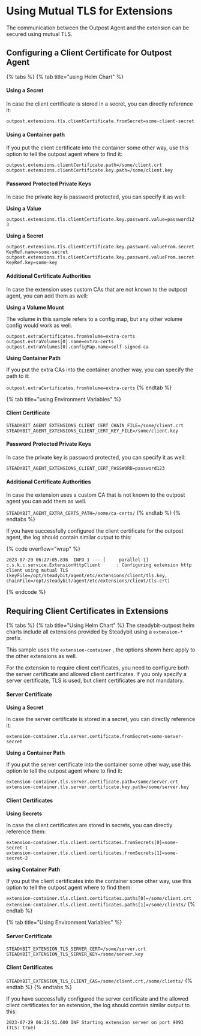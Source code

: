 # Using Mutual TLS for Extensions

The communication between the Outpost Agent and the extension can be secured using mutual TLS.

## Configuring a Client Certificate for Outpost Agent

{% tabs %}
{% tab title="using Helm Chart" %}
#### Using a Secret

In case the client certificate is stored in a secret, you can directly reference it:

`outpost.extensions.tls.clientCertificate.fromSecret=some-client-secret`

#### Using a Container path

If you put the client certificate into the container some other way, use this option to tell the outpost agent where to find it:

`outpost.extensions.clientCertificate.path=/some/client.crt`\
`outpost.extensions.clientCertificate.key.path=/some/client.key`

#### Password Protected Private Keys

In case the private key is password protected, you can specify it as well:

**Using a Value**

`outpost.extensions.tls.clientCertificate.key.password.value=password123`

**Using a Secret**

`outpost.extensions.tls.clientCertificate.key.password.valueFrom.secretKeyRef.name=some-secret`\
`outpost.extensions.tls.clientCertificate.key.password.valueFrom.secretKeyRef.key=some-key`

#### Additional Certificate Authorities

In case the extension uses custom CAs that are not known to the outpost agent, you can add them as well:

**Using a Volume Mount**

The volume in this sample refers to a config map, but any other volume config would work as well.

`outpost.extraCertificates.fromVolume=extra-certs`\
`outpost.extraVolumes[0].name=extra-certs`\
`outpost.extraVolumes[0].configMap.name=self-signed-ca`

**Using Container Path**

If you put the extra CAs into the container another way, you can specify the path to it:

`outpost.extraCertificates.fromVolume=extra-certs`
{% endtab %}

{% tab title="using Environment Variables" %}
#### Client Certificate

`STEADYBIT_AGENT_EXTENSIONS_CLIENT_CERT_CHAIN_FILE=/some/client.crt`\
`STEADYBIT_AGENT_EXTENSIONS_CLIENT_CERT_KEY_FILE=/some/client.key`

#### Password Protected Private Keys

In case the private key is password protected, you can specify it as well:

`STEADYBIT_AGENT_EXTENSIONS_CLIENT_CERT_PASSWORD=password123`

#### Additional Certificate Authorities

In case the extension uses a custom CA that is not known to the outpost agent you can add them as well.

`STEADYBIT_AGENT_EXTRA_CERTS_PATH=/some/ca-certs/`
{% endtab %}
{% endtabs %}

If you have successfully configured the client certificate for the outpost agent, the log should contain similar output to this:

{% code overflow="wrap" %}
```
2023-07-29 06:27:05.836  INFO 1 --- [     parallel-1] c.s.k.c.service.ExtensionHttpClient      : Configuring extension http client using mutual TLS (keyFile=/opt/steadybit/agent/etc/extensions/client/tls.key, chainFile=/opt/steadybit/agent/etc/extensions/client/tls.crt)
```
{% endcode %}

## Requiring Client Certificates in Extensions

{% tabs %}
{% tab title="Using Helm Chart" %}
The steadybit-outpost helm charts include all extensions provided by Steadybit using a `extension-*` prefix.&#x20;

This sample uses the `extension-container` , the options shown here apply to the other extensions as well.&#x20;

For the extension to require client certificates, you need to configure both the server certificate and allowed client certificates. If you only specify a server certificate, TLS is used, but client certificates are not mandatory.

#### Server Certificate

**Using a Secret**

In case the server certificate is stored in a secret, you can directly reference it:

`extension-container.tls.server.certificate.fromSecret=some-server-secret`

**Using a Container Path**

If you put the server certificate into the container some other way, use this option to tell the outpost agent where to find it:

`extension-container.tls.server.certificate.path=/some/server.crt`\
`extension-container.tls.server.certificate.key.path=/some/server.key`

#### Client Certificates

**Using Secrets**

In case the client certificates are stored in secrets, you can directly reference them:

`extension-container.tls.client.certificates.fromSecrets[0]=some-secret-1`\
`extension-container.tls.client.certificates.fromSecrets[1]=some-secret-2`

**using Container Path**

If you put the client certificates into the container some other way, use this option to tell the outpost agent where to find them:

`extension-container.tls.client.certificates.paths[0]=/some/client.crt`\
`extension-container.tls.client.certificates.paths[1]=/some/clients/`
{% endtab %}

{% tab title="Using Environment Variables" %}
#### Server Certificate

`STEADYBIT_EXTENSION_TLS_SERVER_CERT=/some/server.crt`\
`STEADYBIT_EXTENSION_TLS_SERVER_KEY=/some/server.key`

#### Client Certificates

`STEADYBIT_EXTENSION_TLS_CLIENT_CAS=/some/client.crt,/some/clients/`
{% endtab %}
{% endtabs %}

If you have successfully configured the server certificate and the allowed client certificates for an extension, the log should contain similar output to this:

```
2023-07-29 06:26:51.600 INF Starting extension server on port 9093 (TLS: true)
```

